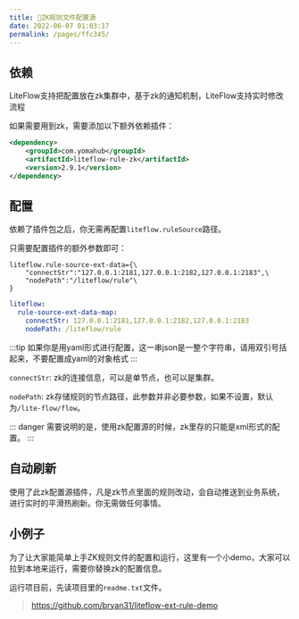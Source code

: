 ```yaml
---
title: 📗ZK规则文件配置源
date: 2022-06-07 01:03:17
permalink: /pages/ffc345/
---
```


## 依赖

LiteFlow支持把配置放在zk集群中，基于zk的通知机制，LiteFlow支持实时修改流程

如果需要用到zk，需要添加以下额外依赖插件：

```xml
<dependency>
    <groupId>com.yomahub</groupId>
    <artifactId>liteflow-rule-zk</artifactId>
    <version>2.9.1</version>
</dependency>
```

## 配置

依赖了插件包之后，你无需再配置`liteflow.ruleSource`路径。

只需要配置插件的额外参数即可：

<code-group>
  <code-block title="Properties风格配置" active>

```properties
liteflow.rule-source-ext-data={\
    "connectStr":"127.0.0.1:2181,127.0.0.1:2182,127.0.0.1:2183",\
    "nodePath":"/liteflow/rule"\
}
```
  </code-block>
  <code-block title="Yaml风格配置">

```yaml
liteflow:
  rule-source-ext-data-map:
    connectStr: 127.0.0.1:2181,127.0.0.1:2182,127.0.0.1:2183
    nodePath: /liteflow/rule
```
  </code-block>
</code-group>

:::tip
如果你是用yaml形式进行配置，这一串json是一整个字符串，请用双引号括起来，不要配置成yaml的对象格式
:::

`connectStr`: zk的连接信息，可以是单节点，也可以是集群。

`nodePath`: zk存储规则的节点路径，此参数并非必要参数，如果不设置，默认为`/lite-flow/flow`。

::: danger
需要说明的是，使用zk配置源的时候，zk里存的只能是xml形式的配置。
:::

## 自动刷新
使用了此zk配置源插件，凡是zk节点里面的规则改动，会自动推送到业务系统，进行实时的平滑热刷新。你无需做任何事情。

## 小例子
为了让大家能简单上手ZK规则文件的配置和运行，这里有一个小demo，大家可以拉到本地来运行，需要你替换zk的配置信息。

运行项目前，先读项目里的`readme.txt`文件。

> https://github.com/bryan31/liteflow-ext-rule-demo
